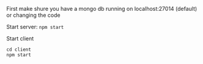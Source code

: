 First make shure you have a mongo db running on localhost:27014 (default) or changing the code

Start server:
`npm start`

Start client
```
cd client
npm start
```